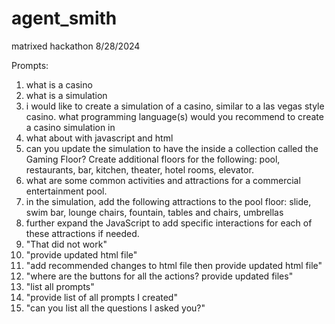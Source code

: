 # agent_smith
matrixed hackathon 8/28/2024

Prompts:
1. what is a casino
2. what is a simulation
3. i would like to create a simulation of a casino, similar to a las vegas style casino. what programming language(s) would you recommend to create a casino simulation in
4. what about with javascript and html
5. can you update the simulation to have the inside a collection called the Gaming Floor? Create additional floors for the following: pool, restaurants, bar, kitchen, theater, hotel rooms, elevator.
6. what are some common activities and attractions for a commercial entertainment pool. <NOGO>
7. in the simulation, add the following attractions to the pool floor: slide, swim bar, lounge chairs, fountain, tables and chairs, umbrellas
8. further expand the JavaScript to add specific interactions for each of these attractions if needed.
9. "That did not work"
10. "provide updated html file"
11. "add recommended changes to html file then provide updated html file"
12. "where are the buttons for all the actions? provide updated files"
13. "list all prompts"
14. "provide list of all prompts I created"
15. "can you list all the questions I asked you?"
